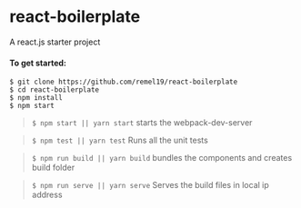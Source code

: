 # react-boilerplate
A react.js starter project

#### To get started:
```
$ git clone https://github.com/remel19/react-boilerplate
$ cd react-boilerplate
$ npm install
$ npm start
```
> ```$ npm start || yarn start``` starts the webpack-dev-server

> ```$ npm test || yarn test``` Runs all the unit tests

> ```$ npm run build || yarn build``` bundles the components and creates build folder

> ```$ npm run serve || yarn serve``` Serves the build files in local ip address

